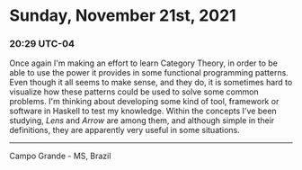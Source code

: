 # Sunday, November 21st, 2021

### 20:29 UTC-04

Once again I'm making an effort to learn Category Theory, in order to be able to
use the power it provides in some functional programming patterns. Even though it
all seems to make sense, and they do, it is sometimes hard to visualize how these
patterns could be used to solve some common problems. I'm thinking about developing
some kind of tool, framework or software in Haskell to test my knowledge. Within
the concepts I've been studying, _Lens_ and _Arrow_ are among them, and although
simple in their definitions, they are apparently very useful in some situations.

---

Campo Grande - MS, Brazil
